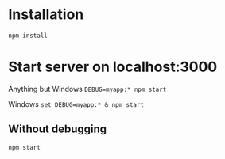 # Installation

`npm install`

# Start server on localhost:3000

Anything but Windows
`DEBUG=myapp:* npm start`

Windows
`set DEBUG=myapp:* & npm start`

## Without debugging
`npm start`
